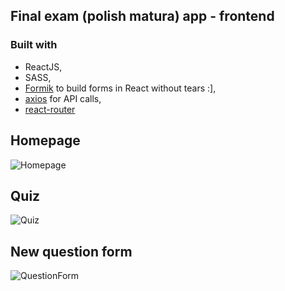 ## Final exam (polish matura) app - frontend


### Built with
* ReactJS,
* SASS,
* [Formik](https://github.com/jaredpalmer/formik) to build forms in React without tears :],
* [axios](https://github.com/axios/axios) for API calls,
* [react-router](https://github.com/ReactTraining/react-router)

## Homepage
![Homepage](https://raw.githubusercontent.com/selfmadeking/maturahub-frontend/master/Resources/homepage.png)


## Quiz
![Quiz](https://github.com/selfmadeking/maturahub-frontend/blob/master/Resources/quiz.png?raw=true)


## New question form
![QuestionForm](https://github.com/selfmadeking/maturahub-frontend/blob/master/Resources/add-question.png?raw=true)
